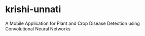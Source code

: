# krishi-unnati
A Mobile Application for Plant and Crop Disease Detection using  Convolutional Neural Networks

